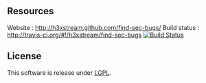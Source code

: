 ## Resources

Website : http://h3xstream.github.com/find-sec-bugs/
Build status : http://travis-ci.org/#!/h3xstream/find-sec-bugs [![Build Status](https://secure.travis-ci.org/h3xstream/find-sec-bugs.png?branch=master)](http://travis-ci.org/h3xstream/find-sec-bugs)

## License

This software is release under [LGPL](http://www.gnu.org/licenses/lgpl.html).
